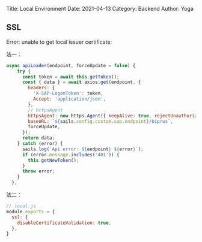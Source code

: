 Title: Local Environment
Date: 2021-04-13
Category: Backend
Author: Yoga

## SSL

Error: unable to get local issuer certificate:

法一：

```js
async apiLoader(endpoint, forceUpdate = false) {
    try {
      const token = await this.getToken();
      const { data } = await axios.get(endpoint, {
        headers: {
          'X-SAP-LogonToken': token,
          Accept: 'application/json',
        },
        // httpsAgent
        httpsAgent: new https.Agent({ keepAlive: true, rejectUnauthorized: false }),
        baseURL: `${sails.config.custom.sap.endpoint}/biprws`,
        forceUpdate,
      });
      return data;
    } catch (error) {
      sails.log(`Api error: ${endpoint} ${error}`);
      if (error.message.includes('401')) {
        this.getNewToken();
      }
      throw error;
    }
  },
```

法二：
```js
// local.js
module.exports = {
  ssl: {
    disableCertificateValidation: true,
  },
}
```
